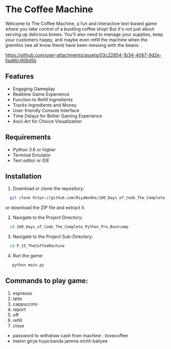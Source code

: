 # The Coffee Machine

 Welcome to The Coffee Machine, a fun and interactive text-based game where you take control of a bustling coffee shop! But it's not just about serving up delicious brews. You'll also need to manage your supplies, keep your customers happy, and maybe even refill the machine when the gremlins (we all know them) have been messing with the beans.

https://github.com/user-attachments/assets/03c22854-1b34-4067-9d2e-faa86c908d5b

## Features

- Engaging Gameplay
- Realtime Game Experience
- Function to Refill Ingredients
- Tracks Ingredients and Money
- User-friendly Console Interface
- Time Delays for Better Gaming Experience
- Ascii Art for Choice Visualization

## Requirements

- Python 3.6 or higher
- Terminal Emulator
- Text editor or IDE 
  
## Installation

1. Download or clone the repository:

```sh
  git clone https://github.com/RiyaBodke/100_Days_of_Code_The_Complete_Python_Pro_Bootcamp
```
or download the ZIP file and extract it.

2. Navigate to the Project Directory:

```sh
  cd 100_Days_of_Code_The_Complete_Python_Pro_Bootcamp
```

3. Navigate to the Project Sub-Directory:

```sh
  cd P_15_TheCoffeeMachine
```

4. Run the game:

```sh
   python main.py
```

## Commands to play game: 

1. espresso
2. latte
3. cappuccino
4. report
5. off
6. refill
7. close

- password to withdraw cash from machine : ilovecoffee
- meinn girya huya banda jamma nichh baliyee
